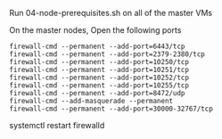 Run 04-node-prerequisites.sh on all of the master VMs


On the master nodes, Open the following ports
```
firewall-cmd --permanent --add-port=6443/tcp
firewall-cmd --permanent --add-port=2379-2380/tcp
firewall-cmd --permanent --add-port=10250/tcp
firewall-cmd --permanent --add-port=10251/tcp
firewall-cmd --permanent --add-port=10252/tcp
firewall-cmd --permanent --add-port=10255/tcp
firewall-cmd --permanent --add-port=8472/udp
firewall-cmd --add-masquerade --permanent
firewall-cmd --permanent --add-port=30000-32767/tcp
```
systemctl restart firewalld

 